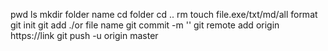 pwd
ls
mkdir folder name
cd folder
cd ..
rm
touch file.exe/txt/md/all format
git init
git add ./or file name
git commit -m ''
git remote add origin https://link
git push -u origin master